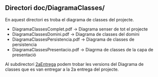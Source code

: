## Directori doc/DiagramaClasses/

En aquest directori es troba el diagrama de classes del projecte.

 - DiagramaClassesComplet.pdf -> Diagrama senser de tot el projecte
 - DiagramaClassesDomini.pdf -> Diagrama de classes del domini
 - DiagramaClassesPersistencia.pdf -> Diagrama de classes de persistencia
 - DiagramaClassesPresentacio.pdf -> Diagrma de classes de la capa de presentació

 Al subdirectori [2aEntrega](2aEntrega/) podem trobar les versions del Diagrama de classes que es van entregar a la 2a entrega del projecte.